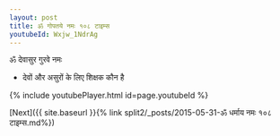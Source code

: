 ```yaml
---
layout: post
title: ॐ गोपतये नमः १०८ टाइम्स
youtubeId: Wxjw_1NdrAg
---
```

 
 
 ॐ देवासुर गुरवे नमः  
 
 -  देवों और असुरों के लिए शिक्षक कौन है 
 
  
 
  
 
 
 
 
 
 


{% include youtubePlayer.html id=page.youtubeId %}
 
[Next]({{ site.baseurl }}{% link  split2/_posts/2015-05-31-ॐ धर्माय नमः १०८ टाइम्स.md%})
 
